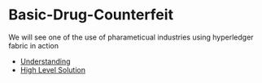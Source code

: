 # Basic-Drug-Counterfeit
We will see one of the use of pharameticual industries using hyperledger fabric in action

- [ Understanding ](./docs/intro-to-drug-counterfeit.md)
- [ High Level Solution ](./docs/high-level-architecutre.md)